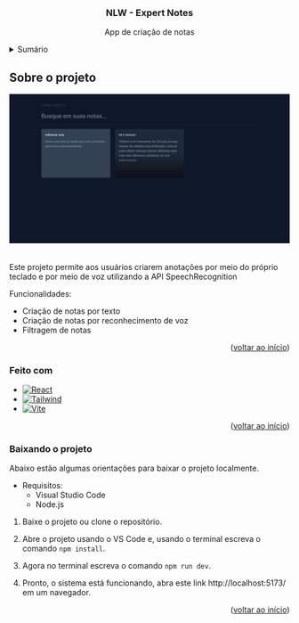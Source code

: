 <a id="readme-top"></a>

<br />
<div align="center">
  <h3 align="center">NLW - Expert Notes</h3>

  <p align="center">
    App de criação de notas
    <br />
  </p>
</div>


<details>
  <summary>Sumário</summary>
  <ol>
    <li>
      <a href="#sobre-o-projeto">Sobre o projeto</a>
      <ul>
        <li><a href="#feito-com">Feito com</a></li>
      </ul>
    </li>
    <li>
      <a href="#baixando-o-projeto">Baixando o projeto</a>
    </li>
  </ol>
</details>


## Sobre o projeto

<div align="center">
  <img src="src/assets/expert-notes-screenshot.jpg" alt="expert notes screenshot" width="800">
</div>

<br>

Este projeto permite aos usuários criarem anotações por meio do próprio teclado e por meio de voz utilizando a API SpeechRecognition

Funcionalidades:
* Criação de notas por texto
* Criação de notas por reconhecimento de voz
* Filtragem de notas

<p align="right">(<a href="#readme-top">voltar ao início</a>)</p>



### Feito com

* [![React][React.js]][React-url]
* [![Tailwind][Tailwind]][Tailwind-url]
* [![Vite][Vite]][Vite-url]

<p align="right">(<a href="#readme-top">voltar ao início</a>)</p>


### Baixando o projeto

Abaixo estão algumas orientações para baixar o projeto localmente.

- Requisitos:
  - Visual Studio Code
  - Node.js


1. Baixe o projeto ou clone o repositório.

2. Abre o projeto usando o VS Code e, usando o terminal escreva o comando `npm install`.

3. Agora no terminal escreva o comando `npm run dev`.

4. Pronto, o sistema está funcionando, abra este link http://localhost:5173/ em um navegador.


<p align="right">(<a href="#readme-top">voltar ao início</a>)</p>


<!-- MARKDOWN LINKS & IMAGES -->
<!-- https://www.markdownguide.org/basic-syntax/#reference-style-links -->


[React.js]: https://img.shields.io/badge/React-20232A?style=for-the-badge&logo=react&logoColor=61DAFB
[React-url]: https://reactjs.org/

[Tailwind]: https://img.shields.io/badge/tailwind-131417?style=for-the-badge&logo=tailwindcss&logoColor=#06B6D4
[Tailwind-url]: https://tailwindcss.com/

[Vite]: https://img.shields.io/badge/Vite-20232A?style=for-the-badge&logo=vite&logoColor=#646CFF
[Vite-url]: https://vitejs.dev/